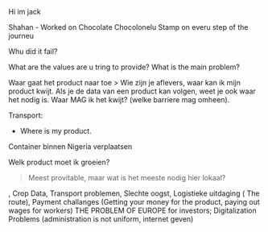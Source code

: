 Hi im jack 

Shahan - Worked on Chocolate Chocolonelu 
Stamp on everu step of the journeu

Whu did it fail?

What are the values are u tring to provide?
What is the main problem?



Waar gaat het product naar toe > Wie zijn je aflevers, waar kan ik mijn product kwijt.
Als je de data van een product kan volgen, weet je ook waar het nodig is. Waar MAG ik het kwijt? (welke barriere mag omheen).

Transport: 
- Where is my product.

Container binnen Nigeria verplaatsen

Welk product moet ik groeien?
> Meest provitable, maar wat is het meeste nodig hier lokaal?


, Crop Data, Transport problemen, Slechte oogst, Logistieke uitdaging ( The route), Payment challanges (Getting your money for the product, paying out wages for workers)
THE PROBLEM OF EUROPE for investors;
Digitalization Problems (administration is not uniform, internet geven) 